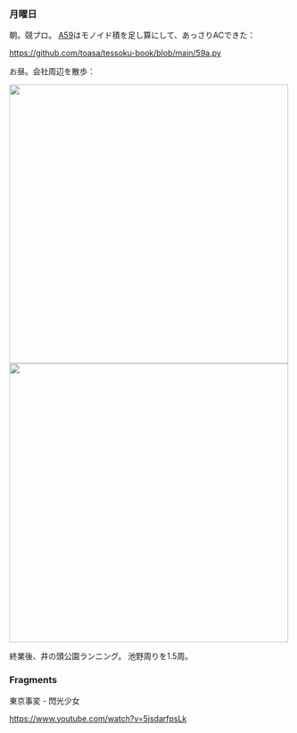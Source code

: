 ### 月曜日

朝。競プロ。
[A59](https://atcoder.jp/contests/tessoku-book/tasks/tessoku_book_bg)はモノイド積を足し算にして、あっさりACできた：

https://github.com/toasa/tessoku-book/blob/main/59a.py

お昼。会社周辺を散歩：

<img src="https://i.imgur.com/QLqtHor.jpg" width="500">

<img src="https://i.imgur.com/mxgAaiS.jpg" width="500">

終業後、井の頭公園ランニング。
池野周りを1.5周。

### Fragments

東京事変 - 閃光少女

https://www.youtube.com/watch?v=5jsdarfpsLk